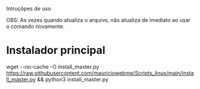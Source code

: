 Intruçõpes de uso

OBS: As vezes quando atualiza o arquivo, não atualiza de imediato ao usar o comando novamente.

# Instalador principal
wget --no-cache -O install_master.py https://raw.githubusercontent.com/mauriciowebme/Scripts_linux/main/install_master.py && python3 install_master.py

